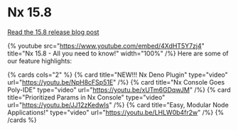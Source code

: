 # Nx 15.8

[Read the 15.8 release blog post](https://blog.nrwl.io/nx-15-8-rust-hasher-nx-console-for-intellij-deno-node-and-storybook-aa2b8585772e)

{% youtube
src="https://www.youtube.com/embed/4XdHT5Y7zj4"
title="Nx 15.8 - All you need to know!"
width="100%" /%}
Here are some of our feature highlights:

{% cards cols="2" %}
{% card title="NEW!!! Nx Deno Plugin"  type="video" url="https://youtu.be/NpH8cFSp51E" /%}
{% card title="Nx Console Goes Poly-IDE"  type="video" url="https://youtu.be/xUTm6GDqwJM" /%}
{% card title="Prioritized Params in Nx Console"  type="video" url="https://youtu.be/JJ12zKedwIs" /%}
{% card title="Easy, Modular Node Applications!"  type="video" url="https://youtu.be/LHLW0b4fr2w" /%}
{% /cards %}

